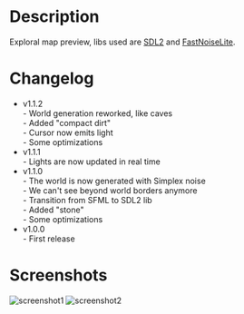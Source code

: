 # Description
Exploral map preview, libs used are [SDL2](https://github.com/libsdl-org/SDL) and [FastNoiseLite](https://github.com/Auburn/FastNoiseLite).
# Changelog
- v1.1.2  
\- World generation reworked, like caves  
\- Added "compact dirt"  
\- Cursor now emits light  
\- Some optimizations
- v1.1.1  
\- Lights are now updated in real time
- v1.1.0  
\- The world is now generated with Simplex noise  
\- We can't see beyond world borders anymore  
\- Transition from SFML to SDL2 lib  
\- Added "stone"  
\- Some optimizations
- v1.0.0  
\- First release
# Screenshots
![screenshot1](https://user-images.githubusercontent.com/94078957/197405697-080e8d8d-5b47-4466-bd62-90226de41d00.png)
![screenshot2](https://user-images.githubusercontent.com/94078957/197405698-4b32450e-b4e2-4316-8cbc-f8af25997de1.png)
